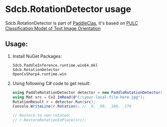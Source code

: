 # Sdcb.RotationDetector usage

Sdcb.RotationDetector is part of [PaddleClas](https://github.com/PaddlePaddle/PaddleClas), it's based on [PULC Classification Model of Text Image Orientation](https://github.com/PaddlePaddle/PaddleClas/blob/release/2.5/docs/en/PULC/PULC_text_image_orientation_en.md)

## Usage:
1. Install NuGet Packages:
   ```
   Sdcb.PaddleInference.runtime.win64.mkl
   Sdcb.RotationDetector
   OpenCvSharp4.runtime.win
   ```

2. Using following C# code to get result:
   ```csharp
   using PaddleRotationDetector detector = new PaddleRotationDetector(RotationDetectionModel.EmbeddedDefault);
   using Mat src = Cv2.ImRead(@"C:\your-local-file-here.jpg");
   RotationResult r = detector.Run(src);
   Console.WriteLine(r.Rotation); // _0, _90, _180, _270

   // Restore to non-rotated:
   // r.RestoreRotationInPlace(src);
   ```
